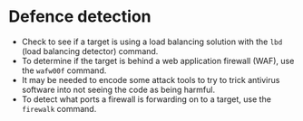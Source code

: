 # Defence detection

* Check to see if a target is using a load balancing solution with the `lbd` (load balancing detector) command.
* To determine if the target is behind a web application firewall (WAF), use the `wafw00f` command.
* It may be needed to encode some attack tools to try to trick antivirus software into not seeing
the code as being harmful.
* To detect what ports a firewall is forwarding on to a target, use the `firewalk` command.
